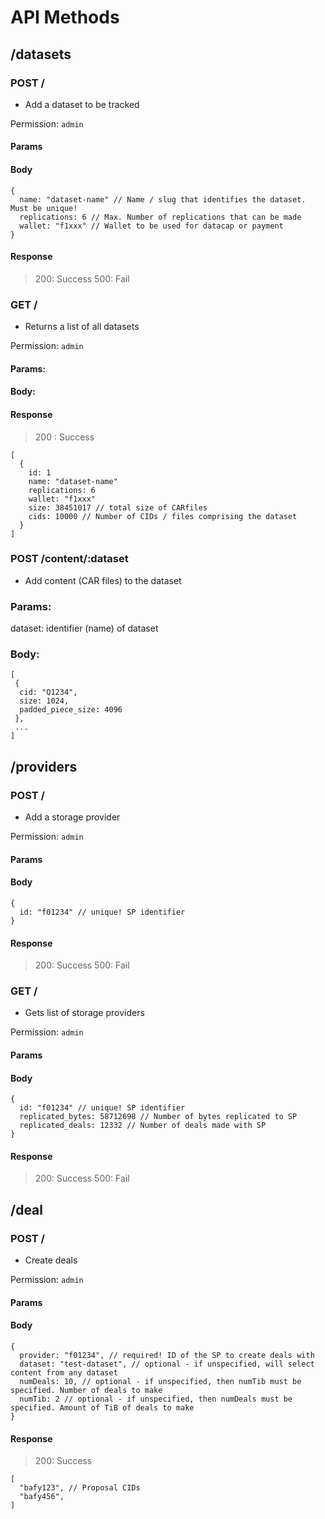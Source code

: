 
# API Methods


## /datasets

### POST /
- Add a dataset to be tracked 

Permission: `admin`

#### Params
<nil>

#### Body
```jsonc
{
  name: "dataset-name" // Name / slug that identifies the dataset. Must be unique!
  replications: 6 // Max. Number of replications that can be made
  wallet: "f1xxx" // Wallet to be used for datacap or payment
}
```

#### Response
> 200: Success
> 500: Fail

### GET /
- Returns a list of all datasets

Permission: `admin`

#### Params: 
<nil>

#### Body: 
<nil> 

#### Response
> 200 : Success
```jsonc
[
  {
    id: 1
    name: "dataset-name"
    replications: 6
    wallet: "f1xxx"
    size: 38451017 // total size of CARfiles
    cids: 10000 // Number of CIDs / files comprising the dataset
  }
]

```

### POST /content/:dataset
- Add content (CAR files) to the dataset

### Params:
dataset: identifier (name) of dataset

### Body: 
```jsonc
[
 {
  cid: "Q1234",
  size: 1024,
  padded_piece_size: 4096
 },
 ...
]
```

## /providers
### POST /
- Add a storage provider

Permission: `admin`

#### Params
<nil>

#### Body
```jsonc
{
  id: "f01234" // unique! SP identifier
}
```

#### Response
> 200: Success
> 500: Fail


### GET /
- Gets list of storage providers

Permission: `admin`

#### Params
<nil>

#### Body
```jsonc
{
  id: "f01234" // unique! SP identifier
  replicated_bytes: 58712698 // Number of bytes replicated to SP
  replicated_deals: 12332 // Number of deals made with SP
}
```

#### Response
> 200: Success
> 500: Fail

## /deal

### POST / 
- Create deals

Permission: `admin`

#### Params
<nil>

#### Body 
```jsonc
{
  provider: "f01234", // required! ID of the SP to create deals with
  dataset: "test-dataset", // optional - if unspecified, will select content from any dataset
  numDeals: 10, // optional - if unspecified, then numTib must be specified. Number of deals to make
  numTib: 2 // optional - if unspecified, then numDeals must be specified. Amount of TiB of deals to make
}
```

#### Response
> 200: Success
```jsonc
[
  "bafy123", // Proposal CIDs
  "bafy456",
]
```